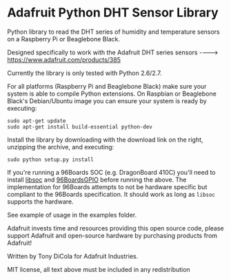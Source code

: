 Adafruit Python DHT Sensor Library
==================================

Python library to read the DHT series of humidity and temperature sensors on a Raspberry Pi or Beaglebone Black.

Designed specifically to work with the Adafruit DHT series sensors ----> https://www.adafruit.com/products/385

Currently the library is only tested with Python 2.6/2.7.

For all platforms (Raspberry Pi and Beaglebone Black) make sure your system is able to compile Python extensions.  On Raspbian or Beaglebone Black's Debian/Ubuntu image you can ensure your system is ready by executing:

````
sudo apt-get update
sudo apt-get install build-essential python-dev
````

Install the library by downloading with the download link on the right, unzipping the archive, and executing:

````
sudo python setup.py install
````

If you're running a 96Boards SOC (e.g. DragonBoard 410C) you'll need to install [libsoc][libsoc] and [96BoardsGPIO][96BoardsGPIO] before running the above. The implementation for 96Boards attempts to not be hardware specific but compliant to the 96Boards specification. It should work as long as `libsoc` supports the hardware.

See example of usage in the examples folder.

Adafruit invests time and resources providing this open source code, please support Adafruit and open-source hardware by purchasing products from Adafruit!

Written by Tony DiCola for Adafruit Industries.

MIT license, all text above must be included in any redistribution

[libsoc]: https://github.com/jackmitch/libsoc
[96BoardsGPIO]: https://github.com/96boards/96BoardsGPIO